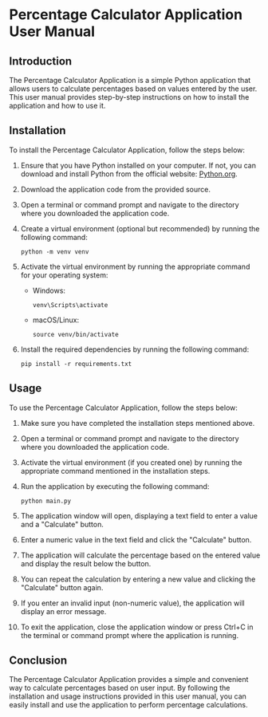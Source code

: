 # Percentage Calculator Application User Manual

## Introduction
The Percentage Calculator Application is a simple Python application that allows users to calculate percentages based on values entered by the user. This user manual provides step-by-step instructions on how to install the application and how to use it.

## Installation
To install the Percentage Calculator Application, follow the steps below:

1. Ensure that you have Python installed on your computer. If not, you can download and install Python from the official website: [Python.org](https://www.python.org/).

2. Download the application code from the provided source.

3. Open a terminal or command prompt and navigate to the directory where you downloaded the application code.

4. Create a virtual environment (optional but recommended) by running the following command:
   ```
   python -m venv venv
   ```

5. Activate the virtual environment by running the appropriate command for your operating system:
   - Windows:
     ```
     venv\Scripts\activate
     ```
   - macOS/Linux:
     ```
     source venv/bin/activate
     ```

6. Install the required dependencies by running the following command:
   ```
   pip install -r requirements.txt
   ```

## Usage
To use the Percentage Calculator Application, follow the steps below:

1. Make sure you have completed the installation steps mentioned above.

2. Open a terminal or command prompt and navigate to the directory where you downloaded the application code.

3. Activate the virtual environment (if you created one) by running the appropriate command mentioned in the installation steps.

4. Run the application by executing the following command:
   ```
   python main.py
   ```

5. The application window will open, displaying a text field to enter a value and a "Calculate" button.

6. Enter a numeric value in the text field and click the "Calculate" button.

7. The application will calculate the percentage based on the entered value and display the result below the button.

8. You can repeat the calculation by entering a new value and clicking the "Calculate" button again.

9. If you enter an invalid input (non-numeric value), the application will display an error message.

10. To exit the application, close the application window or press Ctrl+C in the terminal or command prompt where the application is running.

## Conclusion
The Percentage Calculator Application provides a simple and convenient way to calculate percentages based on user input. By following the installation and usage instructions provided in this user manual, you can easily install and use the application to perform percentage calculations.